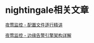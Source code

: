 # nightingale相关文章

[夜莺监控 - 配置文件逐行精讲](https://mp.weixin.qq.com/s/4xu4n5b-93ICWSzXp2q67A)

[夜莺监控 - 边缘告警引擎架构详解](https://mp.weixin.qq.com/s/0zmABASg2jwYExo-zAyCTA)












